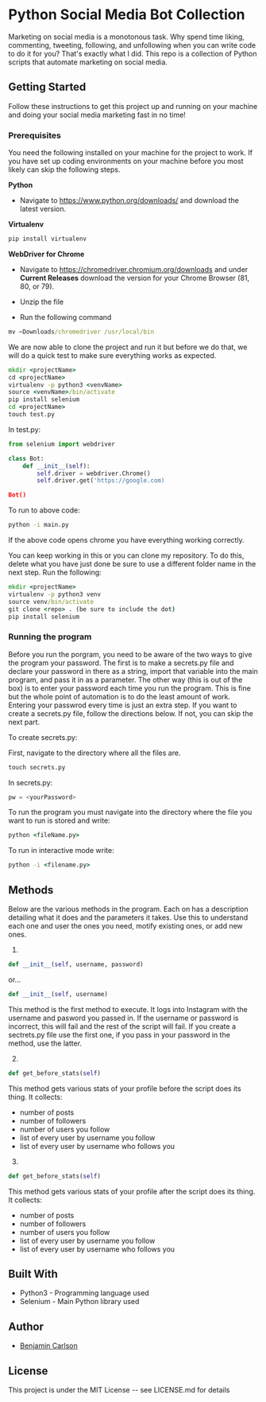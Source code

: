 # Python Social Media Bot Collection

Marketing on social media is a monotonous task. Why spend time liking, commenting, tweeting, following, and unfollowing when you can write code to do it for you? That's exactly what I did. This repo is a collection of Python scripts that automate marketing on social media.

## Getting Started

Follow these instructions to get this project up and running on your machine and doing your social media marketing fast in no time!

### Prerequisites

You need the following installed on your machine for the project to work. If you have set up coding environments on your machine before you most likely can skip the following steps.

**Python**

- Navigate to https://www.python.org/downloads/ and download the latest version.

**Virtualenv**

```cmd
pip install virtualenv
```

**WebDriver for Chrome**

- Navigate to https://chromedriver.chromium.org/downloads and under **Current Releases** download the version for your Chrome Browser (81, 80, or 79).

- Unzip the file
- Run the following command

```cmd
mv ~Downloads/chromedriver /usr/local/bin
```

We are now able to clone the project and run it but before we do that, we will do a quick test to make sure everything works as expected. 

```cmd
mkdir <projectName>
cd <projectName>
virtualenv -p python3 <venvName>
source <venvName>/bin/activate
pip install selenium
cd <projectName>
touch test.py
```

In test.py:

```python
from selenium import webdriver

class Bot:
    def __init__(self):
        self.driver = webdriver.Chrome()
        self.driver.get('https://google.com)

Bot()
```

To run to above code:

```cmd
python -i main.py
```

If the above code opens chrome you have everything working correctly.

You can keep working in this or you can clone my repository. To do this, delete what you have just done be sure to use a different folder name in the next step. Run the following:

```cmd
mkdir <projectName>
virtualenv -p python3 venv
source venv/bin/activate
git clone <repo> . (be sure to include the dot)
pip install selenium
```

### Running the program

Before you run the porgram, you need to be aware of the two ways to give the program your password. The first is to make a secrets.py file and declare your password in there as a string, import that variable into the main program, and pass it in as a parameter. The other way (this is out of the box) is to enter your password each time you run the program. This is fine but the whole point of automation is to do the least amount of work. Entering your passwrod every time is just an extra step. If you want to create a secrets.py file, follow the directions below. If not, you can skip the next part. 

To create secrets.py:

First, navigate to the directory where all the files are.

```cmd
touch secrets.py
```

In secrets.py:

```python
pw = <yourPassword>
```

To run the program you must navigate into the directory where the file you want to run is stored and write:

```cmd
python <fileName.py>
```

To run in interactive mode write:

```cmd
python -i <filename.py>
```

## Methods

Below are the various methods in the program. Each on has a description detailing what it does and the parameters it takes. Use this to understand each one and user the ones you need, motify existing ones, or add new ones.

1. 
```python
def __init__(self, username, password)
```

or...

```python
def __init__(self, username)
```

This method is the first method to execute. It logs into Instagram with the username and pasword you passed in. If the username or password is incorrect, this will fail and the rest of the script will fail. If you create a sectrets.py file use the first one, if you pass in your password in the method, use the latter.

2. 
```python
def get_before_stats(self)
```

This method gets various stats of your profile before the script does its thing. It collects:

- number of posts
- number of followers
- number of users you follow
- list of every user by username you follow
- list of every user by username who follows you

3. 
```python
def get_before_stats(self)
```

This method gets various stats of your profile after the script does its thing. It collects:

- number of posts
- number of followers
- number of users you follow
- list of every user by username you follow
- list of every user by username who follows you

## Built With

- Python3 - Programming language used
- Selenium - Main Python library used

## Author

- [Benjamin Carlson](https://benjamincarlson.net)

## License

This project is under the MIT License -- see LICENSE.md for details
